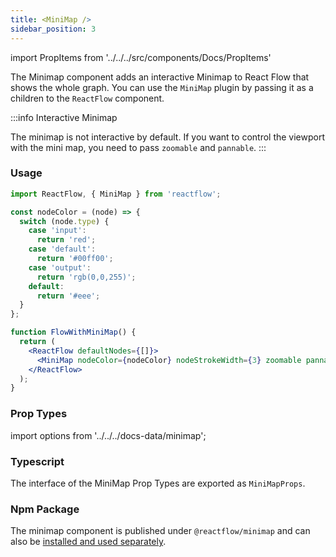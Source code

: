 ```yaml
---
title: <MiniMap />
sidebar_position: 3
---
```


import PropItems from '../../../src/components/Docs/PropItems'

The Minimap component adds an interactive Minimap to React Flow that shows the whole graph. You can use the `MiniMap` plugin by passing it as a children to the `ReactFlow` component.

:::info Interactive Minimap

The minimap is not interactive by default. If you want to control the viewport with the mini map, you need to pass `zoomable` and `pannable`.
:::

### Usage

```jsx
import ReactFlow, { MiniMap } from 'reactflow';

const nodeColor = (node) => {
  switch (node.type) {
    case 'input':
      return 'red';
    case 'default':
      return '#00ff00';
    case 'output':
      return 'rgb(0,0,255)';
    default:
      return '#eee';
  }
};

function FlowWithMiniMap() {
  return (
    <ReactFlow defaultNodes={[]}>
      <MiniMap nodeColor={nodeColor} nodeStrokeWidth={3} zoomable pannable />
    </ReactFlow>
  );
}
```

### Prop Types

import options from '../../../docs-data/minimap';

<PropItems props={options} />

### Typescript

The interface of the MiniMap Prop Types are exported as `MiniMapProps`.

### Npm Package

The minimap component is published under `@reactflow/minimap` and can also be [installed and used separately](/docs/overview/packages/#reactflowminimap).
